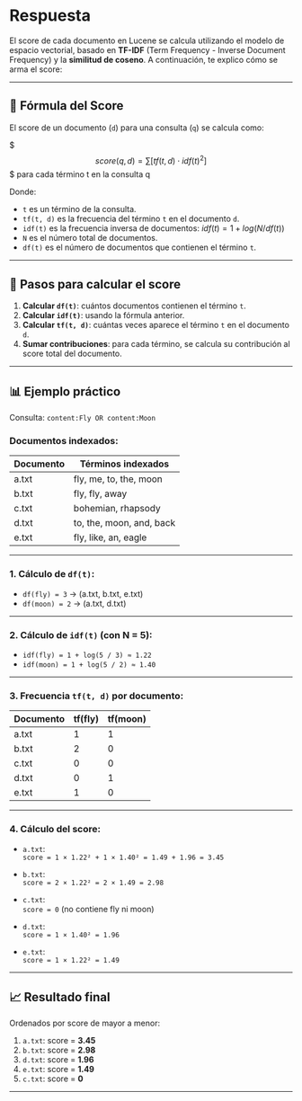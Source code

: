 # Respuesta


El score de cada documento en Lucene se calcula utilizando el modelo de espacio vectorial, basado en **TF-IDF** (Term Frequency - Inverse Document Frequency) y la **similitud de coseno**. A continuación, te explico cómo se arma el score:

---

## 📐 Fórmula del Score

El score de un documento (`d`) para una consulta (`q`) se calcula como:

$$$
score(q, d) = \sum[ tf(t, d) \cdot  idf(t)^2 ] 
$$$
para cada término t en la consulta q


Donde:
- `t` es un término de la consulta.
- `tf(t, d)` es la frecuencia del término `t` en el documento `d`.
- `idf(t)` es la frecuencia inversa de documentos: $idf(t) = 1 + log(N / df(t))$  
- `N` es el número total de documentos.
- `df(t)` es el número de documentos que contienen el término `t`.

---

## 🔢 Pasos para calcular el score

1. **Calcular `df(t)`**: cuántos documentos contienen el término `t`.
2. **Calcular `idf(t)`**: usando la fórmula anterior.
3. **Calcular `tf(t, d)`**: cuántas veces aparece el término `t` en el documento `d`.
4. **Sumar contribuciones**: para cada término, se calcula su contribución al score total del documento.

---

## 📊 Ejemplo práctico

Consulta: `content:Fly OR content:Moon`

### Documentos indexados:

| Documento | Términos indexados                  |
|-----------|-------------------------------------|
| a.txt     | fly, me, to, the, moon              |
| b.txt     | fly, fly, away                      |
| c.txt     | bohemian, rhapsody                  |
| d.txt     | to, the, moon, and, back            |
| e.txt     | fly, like, an, eagle                |

---

### 1. Cálculo de `df(t)`:

- `df(fly) = 3` → (a.txt, b.txt, e.txt)
- `df(moon) = 2` → (a.txt, d.txt)

---

### 2. Cálculo de `idf(t)` (con N = 5):

- `idf(fly) = 1 + log(5 / 3) ≈ 1.22`
- `idf(moon) = 1 + log(5 / 2) ≈ 1.40`

---

### 3. Frecuencia `tf(t, d)` por documento:

| Documento | tf(fly) | tf(moon) |
|-----------|---------|----------|
| a.txt     | 1       | 1        |
| b.txt     | 2       | 0        |
| c.txt     | 0       | 0        |
| d.txt     | 0       | 1        |
| e.txt     | 1       | 0        |

---

### 4. Cálculo del score:

- `a.txt`:  
  `score = 1 × 1.22² + 1 × 1.40² = 1.49 + 1.96 = 3.45`

- `b.txt`:  
  `score = 2 × 1.22² = 2 × 1.49 = 2.98`

- `c.txt`:  
  `score = 0` (no contiene fly ni moon)

- `d.txt`:  
  `score = 1 × 1.40² = 1.96`

- `e.txt`:  
  `score = 1 × 1.22² = 1.49`

---

## 📈 Resultado final

Ordenados por score de mayor a menor:

1. `a.txt`: score = **3.45**
2. `b.txt`: score = **2.98**
3. `d.txt`: score = **1.96**
4. `e.txt`: score = **1.49**
5. `c.txt`: score = **0**

---
